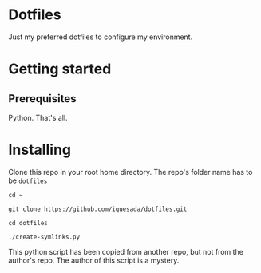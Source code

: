 # Dotfiles

Just my preferred dotfiles to configure my environment.

# Getting started
## Prerequisites

Python. That's all.

# Installing

Clone this repo in your root home directory. The repo's folder name has to be `dotfiles`

`cd ~`

`git clone https://github.com/iquesada/dotfiles.git`

`cd dotfiles`

`./create-symlinks.py`

This python script has been copied from another repo, but not from the author's repo. The author of this script is a mystery.
